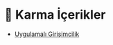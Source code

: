 # 🎲 Karma İçerikler

<!--Index-->

- [Uygulamalı Girişimcilik](Uygulamal%C4%B1%20Giri%C5%9Fimcilik.rar)

<!--Index-->
